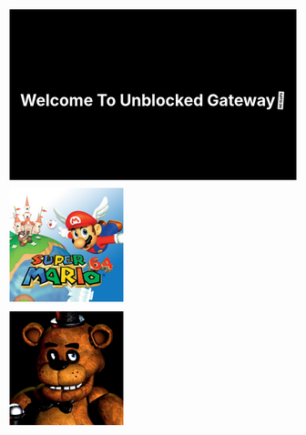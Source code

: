 <style> @keyframes hi { 0% { transform: rotate( 0.0deg) } 10% { transform: rotate(14.0deg) } 20% { transform: rotate(-8.0deg) } 30% { transform: rotate(14.0deg) } 40% { transform: rotate(-4.0deg) } 50% { transform: rotate(10.0deg) } 60% { transform: rotate( 0.0deg) } 100% { transform: rotate( 0.0deg) } }

    .container {
      background-color: black;

      width: 100%;
      height: 300px;

      display: flex;
      justify-content: center;
      align-items: center;
      color: white;

      font-family: -apple-system, BlinkMacSystemFont, "Segoe UI", Roboto, Helvetica, Arial, sans-serif, "Apple Color Emoji", "Segoe UI Emoji", "Segoe UI Symbol";
    }

    .hi {
      animation: hi 1.5s linear -0.5s infinite;
      display: inline-block;
      transform-origin: 70% 70%;
    }

    @media (prefers-reduced-motion) {
      .hi {
        animation: none;
      }
    }
  </style>

  <div class="container">
    <h1>Welcome To Unblocked Gateway<div class="hi">👋</div></h1>
  </div>
</div>

[<img alt="Mario 64" width="200px" src="https://raw.githubusercontent.com/QaPd/QaPd.github.io/main/64.jpeg" />](https://sz-games.github.io/Games2/sm64/)


[<img alt="Mario 64" width="200px" src="https://raw.githubusercontent.com/QaPd/QaPd.github.io/main/fnaf1.jpeg" />](https://wellsousaaa.github.io/Five-Nights-at-Freddys-Web/)
